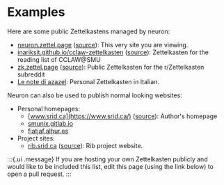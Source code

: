# Examples

Here are some public Zettelkastens managed by neuron:

- [neuron.zettel.page](https://neuron.zettel.page/) ([source](https://github.com/srid/neuron/tree/master/guide)): This very site you are viewing.
- [inariksit.github.io/cclaw-zettelkasten](https://inariksit.github.io/cclaw-zettelkasten/) ([source](https://github.com/inariksit/cclaw-zettelkasten)): Zettelkasten for the reading list of CCLAW@SMU
- [zk.zettel.page](https://zk.zettel.page/) ([source](https://github.com/Kuratoro/zk.zettel.page)): Public Zettelkasten for the r/Zettelkasten subreddit
- [Le note di azazel](http://azazel.it/): Personal Zettelkasten in Italian.

Neuron can also be used to publish normal looking websites:

- Personal homepages:
  - [www.srid.ca](https://www.srid.ca/) ([source](https://github.com/srid/srid.ca)): Author's homepage
  - [smunix.gitlab.io](https://smunix.gitlab.io/)
  - [fiatjaf.alhur.es](https://fiatjaf.alhur.es/)
- Project sites:
  - [rib.srid.ca](https://rib.srid.ca/) ([source](https://github.com/srid/rib/tree/master/guide)): Rib project website.

:::{.ui .message}
If you are hosting your own Zettelkasten publicly and would like to be included this list, edit this page (using the link below) to open a pull request.
:::
